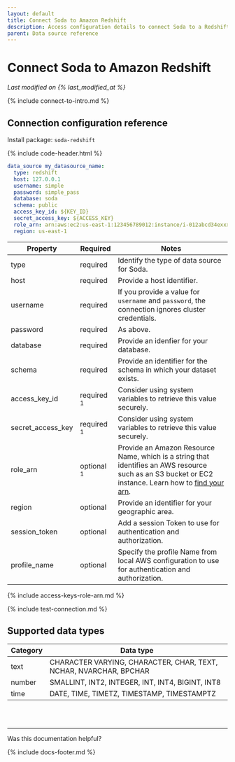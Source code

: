 ```yaml
---
layout: default
title: Connect Soda to Amazon Redshift
description: Access configuration details to connect Soda to a Redshift data source.
parent: Data source reference
---
```


# Connect Soda to Amazon Redshift
*Last modified on {% last_modified_at %}*

{% include connect-to-intro.md %}

## Connection configuration reference

Install package: `soda-redshift`

{% include code-header.html %}
```yaml
data_source my_datasource_name:
  type: redshift
  host: 127.0.0.1
  username: simple
  password: simple_pass
  database: soda
  schema: public
  access_key_id: ${KEY_ID}
  secret_access_key: ${ACCESS_KEY}
  role_arn: arn:aws:ec2:us-east-1:123456789012:instance/i-012abcd34exxx56
  region: us-east-1
```

| Property          | Required | Notes                    |
| ----------------- | -------- | ------------------------ |
| type              | required | Identify the type of data source for Soda.|
| host              | required | Provide a host identifier. |
| username          | required | If you provide a value for `username` and `password`, the connection ignores cluster credentials. |
| password          | required | As above.                |
| database          | required | Provide an idenfier for your database. |
| schema            | required | Provide an identifier for the schema in which your dataset exists. |
| access_key_id     | required <sup>1</sup> | Consider using system variables to retrieve this value securely.  |
| secret_access_key | required <sup>1</sup>| Consider using system variables to retrieve this value securely.   |
| role_arn          | optional <sup>1</sup>| Provide an Amazon Resource Name, which is a string that identifies an AWS resource such as an S3 bucket or EC2 instance. Learn how to <a href="https://docs.aws.amazon.com/managedservices/latest/userguide/find-arn.html" target="_blank">find your arn</a>.|
| region            | optional | Provide an identifier for your geographic area. |
| session_token     | optional | Add a session Token to use for authentication and authorization. |
| profile_name      | optional | Specify the profile Name from local AWS configuration to use for authentication and authorization. |

{% include access-keys-role-arn.md %}

{% include test-connection.md %}

## Supported data types

| Category | Data type                                                         |
| -------- | ----------------------------------------------------------------- |
| text     | CHARACTER VARYING, CHARACTER, CHAR, TEXT, NCHAR, NVARCHAR, BPCHAR |
| number   | SMALLINT, INT2, INTEGER, INT, INT4, BIGINT, INT8                  |
| time     | DATE, TIME, TIMETZ, TIMESTAMP, TIMESTAMPTZ                        |


<br />
<br />

---

Was this documentation helpful?

<!-- LikeBtn.com BEGIN -->
<span class="likebtn-wrapper" data-theme="tick" data-i18n_like="Yes" data-ef_voting="grow" data-show_dislike_label="true" data-counter_zero_show="true" data-i18n_dislike="No"></span>
<script>(function(d,e,s){if(d.getElementById("likebtn_wjs"))return;a=d.createElement(e);m=d.getElementsByTagName(e)[0];a.async=1;a.id="likebtn_wjs";a.src=s;m.parentNode.insertBefore(a, m)})(document,"script","//w.likebtn.com/js/w/widget.js");</script>
<!-- LikeBtn.com END -->

{% include docs-footer.md %}
